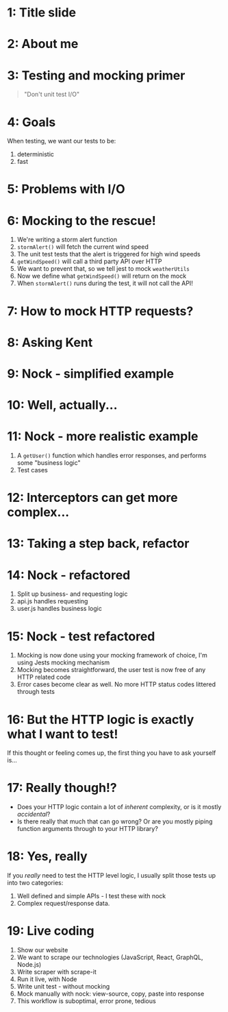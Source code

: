 # 1: Title slide

# 2: About me

# 3: Testing and mocking primer

> "Don't unit test I/O"

# 4: Goals

When testing, we want our tests to be:

1. deterministic
2. fast

# 5: Problems with I/O

# 6: Mocking to the rescue!

1. We're writing a storm alert function
2. `stormAlert()` will fetch the current wind speed
3. The unit test tests that the alert is triggered for high wind speeds
4. `getWindSpeed()` will call a third party API over HTTP
5. We want to prevent that, so we tell jest to mock `weatherUtils`
6. Now we define what `getWindSpeed()` will return on the mock
7. When `stormAlert()` runs during the test, it will not call the API!

# 7: How to mock HTTP requests?

# 8: Asking Kent

# 9: Nock - simplified example

# 10: Well, actually...

# 11: Nock - more realistic example

1. A `getUser()` function which handles error responses, and performs some "business logic"
2. Test cases

# 12: Interceptors can get more complex...

# 13: Taking a step back, refactor

# 14: Nock - refactored

1. Split up business- and requesting logic
2. api.js handles requesting
3. user.js handles business logic

# 15: Nock - test refactored

1. Mocking is now done using your mocking framework of choice, I'm using Jests mocking mechanism
2. Mocking becomes straightforward, the user test is now free of any HTTP related code
3. Error cases become clear as well. No more HTTP status codes littered through tests

# 16: But the HTTP logic is exactly what I want to test!

If this thought or feeling comes up, the first thing you have to ask yourself is...

# 17: Really though!?

- Does your HTTP logic contain a lot of _inherent_ complexity, or is it mostly _accidental_?
- Is there really that much that can go wrong? Or are you mostly piping function arguments through to your HTTP library?

# 18: Yes, really

If you _really_ need to test the HTTP level logic, I usually split those tests up into two categories:

1. Well defined and simple APIs - I test these with nock
2. Complex request/response data.

# 19: Live coding

1. Show our website
2. We want to scrape our technologies (JavaScript, React, GraphQL, Node.js)
3. Write scraper with scrape-it
4. Run it live, with Node
5. Write unit test - without mocking
6. Mock manually with nock: view-source, copy, paste into response
7. This workflow is suboptimal, error prone, tedious